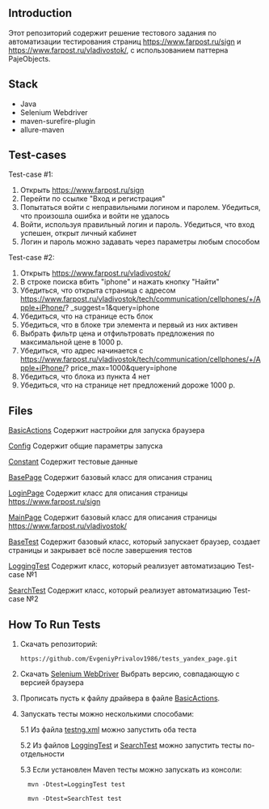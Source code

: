 Introduction
------------

Этот репозиторий содержит решение тестового задания по автоматизации тестирования страниц https://www.farpost.ru/sign и https://www.farpost.ru/vladivostok/, с использованием паттерна PajeObjects.

Stack
------------

 - Java
 - Selenium Webdriver
 - maven-surefire-plugin
 - allure-maven

Test-cases
------------

Test-case #1:
1. Открыть https://www.farpost.ru/sign
2. Перейти по ссылке "Вход и регистрация"
3. Попытаться войти с неправильными логином и паролем. Убедиться, что
произошла ошибка и войти не удалось
4. Войти, используя правильный логин и пароль. Убедиться, что вход успешен,
открыт личный кабинет
5. Логин и пароль можно задавать через параметры любым способом


Test-case #2:
1. Открыть https://www.farpost.ru/vladivostok/
2. В строке поиска вбить "iphone" и нажать кнопку "Найти"
3. Убедиться, что открыта страница с адресом
https://www.farpost.ru/vladivostok/tech/communication/cellphones/+/Apple+iPhone/?
_suggest=1&query=iphone
4. Убедиться, что на странице есть блок
5. Убедиться, что в блоке три элемента и первый из них активен
6. Выбрать фильтр цена и отфильтровать предложения по максимальной цене в
1000 р.
7. Убедиться, что адрес начинается с
https://www.farpost.ru/vladivostok/tech/communication/cellphones/+/Apple+iPhone/?
price_max=1000&query=iphone
8. Убедиться, что блока из пункта 4 нет
9. Убедиться, что на странице нет предложений дороже 1000 р.

Files
-----

[BasicActions](test_farpost/src/main/java/basic/BasicActions.java) Содержит настройки для запуска браузера

[Config](test_farpost/src/main/java/basic/Config.java) Содержит общие параметры запуска

[Constant](test_farpost/src/main/java/constants/Constant.java) Содержит тестовые данные

[BasePage](test_farpost/src/main/java/pages/base/BasePage.java) Содержит базовый класс для описания страниц

[LoginPage](test_farpost/src/main/java/pages/loginpage/LoginPage.java) Содержит класс для описания страницы https://www.farpost.ru/sign

[MainPage](test_farpost/src/main/java/pages/mainpage/MainPage.java) Содержит базовый класс для описания страницы https://www.farpost.ru/vladivostok/

[BaseTest](test_farpost/src/test/java/tests/base/BaseTest.java) Содержит базовый класс, который запускает браузер, создает страницы и закрывает всё после завершения тестов

[LoggingTest](test_farpost/src/test/java/tests/loggingtest/LoggingTest.java) Содержит класс, который реализует автоматизацию Test-case №1

[SearchTest](test_farpost/src/test/java/tests/searchtest/SearchTest.java) Содержит класс, который реализует автоматизацию Test-case №2



How To Run Tests
----------------

1) Скачать репозиторий:

     ```
     https://github.com/EvgeniyPrivalov1986/tests_yandex_page.git
    ```
    
2) Скачать [Selenium WebDriver](https://developer.chrome.com/docs/chromedriver/downloads?hl=ru) Выбрать версию, совпадающую с версией браузера

3) Прописать пусть к файлу драйвера в файле [BasicActions](test_farpost/src/main/java/basic/BasicActions.java).

5) Запускать тесты можно несколькими способами:
   
   5.1 Из файла [testng.xml](test_farpost/src/test/resources/testng.xml) можно запустить оба теста

   5.2 Из файлов [LoggingTest](test_farpost/src/test/java/tests/loggingtest/LoggingTest.java) и [SearchTest](test_farpost/src/test/java/tests/searchtest/SearchTest.java) можно запустить тесты по-отдельности
   
   5.3 Если установлен Maven тесты можно запускать из консоли:
   ```
     mvn -Dtest=LoggingTest test
    ```
   ```
     mvn -Dtest=SearchTest test
    ```
